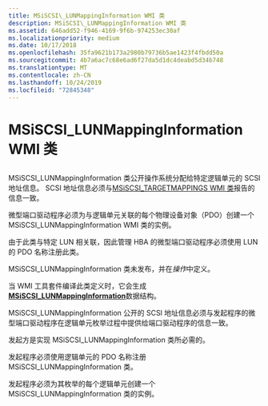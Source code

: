 ```yaml
---
title: MSiSCSI\_LUNMappingInformation WMI 类
description: MSiSCSI\_LUNMappingInformation WMI 类
ms.assetid: 646add52-f946-4169-9f6b-974253ec30af
ms.localizationpriority: medium
ms.date: 10/17/2018
ms.openlocfilehash: 35fa9621b173a2980b79736b5ae1423f4fbdd50a
ms.sourcegitcommit: 4b7a6ac7c68e6ad6f27da5d1dc4deabd5d34b748
ms.translationtype: MT
ms.contentlocale: zh-CN
ms.lasthandoff: 10/24/2019
ms.locfileid: "72845348"
---
```

# <a name="msiscsi_lunmappinginformation-wmi-class"></a>MSiSCSI\_LUNMappingInformation WMI 类


## <span id="ddk_msiscsi_lunmappinginformation_wmi_class_kr"></span><span id="DDK_MSISCSI_LUNMAPPINGINFORMATION_WMI_CLASS_KR"></span>


MSiSCSI\_LUNMappingInformation 类公开操作系统分配给特定逻辑单元的 SCSI 地址信息。 SCSI 地址信息必须与[MSiSCSI\_TARGETMAPPINGS WMI 类](msiscsi-targetmappings-wmi-class.md)报告的信息一致。

微型端口驱动程序必须为与逻辑单元关联的每个物理设备对象（PDO）创建一个 MSiSCSI\_LUNMappingInformation WMI 类的实例。

由于此类与特定 LUN 相关联，因此管理 HBA 的微型端口驱动程序必须使用 LUN 的 PDO 名称注册此类。

MSiSCSI\_LUNMappingInformation 类未发布，并在*操作*中定义。

当 WMI 工具套件编译此类定义时，它会生成[**MSiSCSI\_LUNMappingInformation**](https://docs.microsoft.com/windows-hardware/drivers/ddi/iscsiop/ns-iscsiop-_msiscsi_lunmappinginformation)数据结构。

MSiSCSI\_LUNMappingInformation 公开的 SCSI 地址信息必须与发起程序的微型端口驱动程序在逻辑单元枚举过程中提供给端口驱动程序的信息一致。

发起方是实现 MSiSCSI\_LUNMappingInformation 类所必需的。

发起程序必须使用逻辑单元的 PDO 名称注册 MSiSCSI\_LUNMappingInformation 类。

发起程序必须为其枚举的每个逻辑单元创建一个 MSiSCSI\_LUNMappingInformation 类的实例。

 

 





